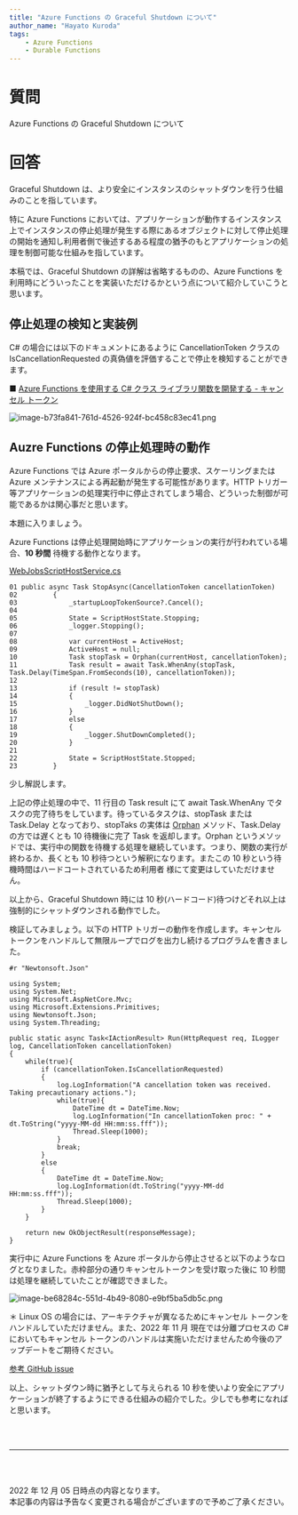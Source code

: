 ```yaml
---
title: "Azure Functions の Graceful Shutdown について"
author_name: "Hayato Kuroda"
tags:
    - Azure Functions
    - Durable Functions
---
```


# 質問
Azure Functions の Graceful Shutdown について

# 回答
Graceful Shutdown は、より安全にインスタンスのシャットダウンを行う仕組みのことを指しています。

特に Azure Functions においては、アプリケーションが動作するインスタンス上でインスタンスの停止処理が発生する際にあるオブジェクトに対して停止処理の開始を通知し利用者側で後述するある程度の猶予のもとアプリケーションの処理を制御可能な仕組みを指しています。

本稿では、Graceful Shutdown の詳解は省略するものの、Azure Functions を利用時にどういったことを実装いただけるかという点について紹介していこうと思います。

## 停止処理の検知と実装例
C# の場合には以下のドキュメントにあるように CancellationToken クラスの IsCancellationRequested の真偽値を評価することで停止を検知することができます。

■ [Azure Functions を使用する C# クラス ライブラリ関数を開発する - キャンセル トークン](
https://docs.microsoft.com/ja-jp/azure/azure-functions/functions-dotnet-class-library?tabs=v2%2Ccmd#cancellation-tokens)

![image-b73fa841-761d-4526-924f-bc458c83ec41.png]({{site.baseurl}}/media/2022/12/image-b73fa841-761d-4526-924f-bc458c83ec41.png)

## Auzre Functions の停止処理時の動作
Azure Functions では Azure ポータルからの停止要求、スケーリングまたは Azure メンテナンスによる再起動が発生する可能性があります。HTTP トリガー等アプリケーションの処理実行中に停止されてしまう場合、どういった制御が可能であるかは関心事だと思います。

本題に入りましょう。

Azure Functions は停止処理開始時にアプリケーションの実行が行われている場合、**10 秒間** 待機する動作となります。

[WebJobsScriptHostService.cs](https://github.com/Azure/azure-functions-host/blob/ed814c569434d65abcc22a169ac2d95f1ef79c32/src/WebJobs.Script.WebHost/WebJobsScriptHostService.cs#L411)

```
01 public async Task StopAsync(CancellationToken cancellationToken)
02         {
03             _startupLoopTokenSource?.Cancel();
04 
05             State = ScriptHostState.Stopping;
06             _logger.Stopping();
07 
08             var currentHost = ActiveHost;
09             ActiveHost = null;
10             Task stopTask = Orphan(currentHost, cancellationToken);
11             Task result = await Task.WhenAny(stopTask, Task.Delay(TimeSpan.FromSeconds(10), cancellationToken));
12 
13             if (result != stopTask)
14             {
15                 _logger.DidNotShutDown();
16             }
17             else
18             {
19                 _logger.ShutDownCompleted();
20             }
21 
22             State = ScriptHostState.Stopped;
23         }
```

少し解説します。

上記の停止処理の中で、11 行目の Task result にて await Task.WhenAny でタスクの完了待ちをしています。待っているタスクは、stopTask または Task.Delay となっており、stopTaks の実体は [Orphan](https://github.com/Azure/azure-functions-host/blob/ed814c569434d65abcc22a169ac2d95f1ef79c32/src/WebJobs.Script.WebHost/WebJobsScriptHostService.cs#L669) メソッド、Task.Delay の方では遅くとも 10 待機後に完了 Task を返却します。Orphan というメソッドでは、実行中の関数を待機する処理を継続しています。つまり、関数の実行が終わるか、長くとも 10 秒待つという解釈になります。またこの 10 秒という待機時間はハードコートされているため利用者 様にて変更はしていただけません。

以上から、Graceful Shutdown 時には 10 秒(ハードコード)待つけどそれ以上は強制的にシャットダウンされる動作でした。


検証してみましょう。以下の HTTP トリガーの動作を作成します。キャンセル トークンをハンドルして無限ループでログを出力し続けるプログラムを書きました。

```
#r "Newtonsoft.Json"

using System;
using System.Net;
using Microsoft.AspNetCore.Mvc;
using Microsoft.Extensions.Primitives;
using Newtonsoft.Json;
using System.Threading;

public static async Task<IActionResult> Run(HttpRequest req, ILogger log, CancellationToken cancellationToken)
{
    while(true){
        if (cancellationToken.IsCancellationRequested)
        {
            log.LogInformation("A cancellation token was received. Taking precautionary actions.");
            while(true){
                DateTime dt = DateTime.Now;
                log.LogInformation("In cancellationToken proc: " + dt.ToString("yyyy-MM-dd HH:mm:ss.fff"));
                Thread.Sleep(1000);
            }
            break;
        }
        else
        {
            DateTime dt = DateTime.Now;
            log.LogInformation(dt.ToString("yyyy-MM-dd HH:mm:ss.fff"));
            Thread.Sleep(1000);
        }
    }
    
    return new OkObjectResult(responseMessage);
}
```

実行中に Azure Functions を Azure ポータルから停止させると以下のようなログとなりました。赤枠部分の通りキャンセルトークンを受け取った後に 10 秒間は処理を継続していたことが確認できました。

![image-be68284c-551d-4b49-8080-e9bf5ba5db5c.png]({{site.baseurl}}/media/2022/12/image-be68284c-551d-4b49-8080-e9bf5ba5db5c.png)

＊ Linux OS の場合には、アーキテクチャが異なるためにキャンセル トークンをハンドルしていただけません。また、2022 年 11 月 現在では分離プロセスの C# においてもキャンセル トークンのハンドルは実施いただけませんため今後のアップデートをご期待ください。

[参考 GitHub issue](https://github.com/Azure/azure-functions-dotnet-worker/issues/654#issuecomment-970727273)

以上、シャットダウン時に猶予として与えられる 10 秒を使いより安全にアプリケーションが終了するようにできる仕組みの紹介でした。少しでも参考になればと思います。

<br>
<br>

---

<br>
<br>

2022 年 12 月 05 日時点の内容となります。<br>
本記事の内容は予告なく変更される場合がございますので予めご了承ください。

<br>
<br>